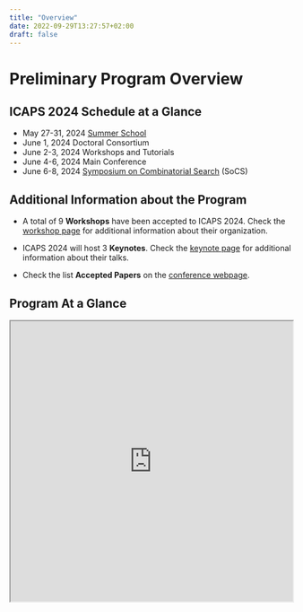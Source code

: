 ```yaml
---
title: "Overview"
date: 2022-09-29T13:27:57+02:00
draft: false
---
```

# Preliminary Program Overview

## ICAPS 2024 Schedule at a Glance

- May 27-31, 2024	[Summer School](https://icaps24.icaps-conference.org/summerschool/)
- June 1, 2024		Doctoral Consortium
- June 2-3, 2024	Workshops and Tutorials
- June 4-6, 2024	Main Conference
- June 6-8, 2024	[Symposium on Combinatorial Search](https://socs24.search-conference.org/) (SoCS)

## Additional Information about the Program

- A total of 9 **Workshops** have been accepted to ICAPS 2024. Check the [workshop page](https://icaps24.icaps-conference.org/program/ws_overview) for additional information about their organization.

- ICAPS 2024 will host 3 **Keynotes**. Check the [keynote page](https://icaps23.icaps-conference.org/program/keynotes) for additional information about their talks.

- Check the list **Accepted Papers** on the [conference webpage](https://icaps23.icaps-conference.org/program/accepted).

## Program At a Glance

<iframe width="100%" height="500px" src="https://docs.google.com/spreadsheets/d/e/2PACX-1vQ2udM7FF31-ZjUI5nmZdPUzjJXviPlKUMhFeF2ISEiNAKxLxUicfrhkiSY1vTNYyekiL2Q1ULRUt_w/pubhtml?gid=997402546&amp;single=true&amp;widget=false&amp;headers=false&amp;chrome=false"></iframe>

